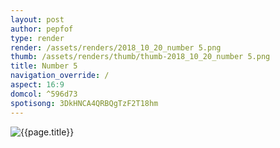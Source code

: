 ```yaml
---
layout: post
author: pepfof
type: render
render: /assets/renders/2018_10_20_number 5.png
thumb: /assets/renders/thumb/thumb-2018_10_20_number 5.png
title: Number 5
navigation_override: /
aspect: 16:9
domcol: ^596d73
spotisong: 3DkHNCA4QRBQgTzF2T18hm
---
```


<!--USER BEGIN 1-->

<!--USER END 1-->
<img src = "{{ page.render }}" class="image_main" alt="{{page.title}}">

<!--more-->
<!--USER BEGIN 2-->

<!--USER END 2-->

